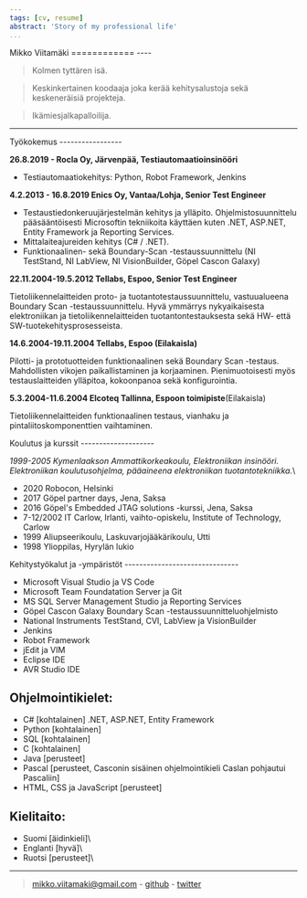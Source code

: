 ```yaml
---
tags: [cv, resume]
abstract: 'Story of my professional life'
...
```

<div id="container"><div id="name">
Mikko Viitamäki
============
----

>Kolmen tyttären isä.

>Keskinkertainen koodaaja joka kerää kehitysalustoja sekä keskeneräisiä projekteja.

>Ikämiesjalkapalloilija.

----
</div>
<div id="experience">
Työkokemus
-----------------

**26.8.2019 - Rocla Oy, Järvenpää, Testiautomaatioinsinööri**

-   Testiautomaatiokehitys: Python, Robot Framework, Jenkins


**4.2.2013 - 16.8.2019 Enics Oy, Vantaa/Lohja, Senior Test Engineer**

-   Testaustiedonkeruujärjestelmän kehitys ja ylläpito.
    Ohjelmistosuunnittelu pääsääntöisesti Microsoftin tekniikoita
    käyttäen kuten .NET, ASP.NET, Entity Framework ja Reporting
    Services.
-   Mittalaiteajureiden kehitys (C\# / .NET).
-   Funktionaalinen- sekä Boundary-Scan -testaussuunnittelu (NI
    TestStand, NI LabView, NI VisionBuilder, Göpel Cascon Galaxy)

**22.11.2004-19.5.2012 Tellabs, Espoo, Senior Test Engineer**

Tietoliikennelaitteiden proto- ja tuotantotestaussuunnittelu,
vastuualueena Boundary Scan -testaussuunnittelu. Hyvä ymmärrys
nykyaikaisesta elektroniikan ja tietoliikennelaitteiden
tuotantontestauksesta sekä HW- että SW-tuotekehitysprosesseista.

**14.6.2004-19.11.2004 Tellabs, Espoo (Eilakaisla)**

Pilotti- ja prototuotteiden funktionaalinen sekä Boundary Scan -testaus.
Mahdollisten vikojen paikallistaminen ja korjaaminen. Pienimuotoisesti
myös testauslaitteiden ylläpitoa, kokoonpanoa sekä konfigurointia.

**5.3.2004-11.6.2004 Elcoteq Tallinna, Espoon toimipiste**(Eilakaisla)

Tietoliikennelaitteiden funktionaalinen testaus, vianhaku ja
pintaliitoskomponenttien vaihtaminen.

</div>
<div id="education">
Koulutus ja kurssit
--------------------

*1999-2005 Kymenlaakson Ammattikorkeakoulu, Elektroniikan insinööri.
Elektroniikan koulutusohjelma, pääaineena elektroniikan
tuotantotekniikka.*\

-   2020 Robocon, Helsinki
-   2017 Göpel partner days, Jena, Saksa
-   2016 Göpel\'s Embedded JTAG solutions -kurssi, Jena, Saksa
-   7-12/2002 IT Carlow, Irlanti, vaihto-opiskelu, Institute of
    Technology, Carlow
-   1999 Aliupseerikoulu, Laskuvarjojääkärikoulu, Utti
-   1998 Ylioppilas, Hyrylän lukio
</div>
<div id="tools">
Kehitystyökalut ja -ympäristöt
-------------------------------

-   Microsoft Visual Studio ja VS Code
-   Microsoft Team Foundatation Server ja Git
-   MS SQL Server Management Studio ja Reporting Services
-   Göpel Cascon Galaxy Boundary Scan -testaussuunnitteluohjelmisto
-   National Instruments TestStand, CVI, LabView ja VisionBuilder
-   Jenkins
-   Robot Framework
-   jEdit ja VIM
-   Eclipse IDE
-   AVR Studio IDE

Ohjelmointikielet:
--------------------

-   C\# \[kohtalainen\] .NET, ASP.NET, Entity Framework
-   Python \[kohtalainen\]
-   SQL \[kohtalainen\]
-   C \[kohtalainen\]
-   Java \[perusteet\]
-   Pascal \[perusteet, Casconin sisäinen ohjelmointikieli Caslan
    pohjautui Pascaliin\]
-   HTML, CSS ja JavaScript \[perusteet\]
</div>

Kielitaito:
------------
- Suomi \[äidinkieli\]\
- Englanti \[hyvä\]\
- Ruotsi \[perusteet\]\

----

> [mikko.viitamaki@gmail.com](mailto:mikko.viitamaki@gmail.com) - [github](https://github.com/frogshead) - [twitter](https://twitter.com/freezing_point)
</div>
